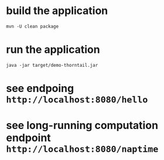 # build the application
`mvn -U clean package`

# run the application 
`java -jar target/demo-thorntail.jar`

# see endpoing `http://localhost:8080/hello`
# see long-running computation endpoint `http://localhost:8080/naptime`